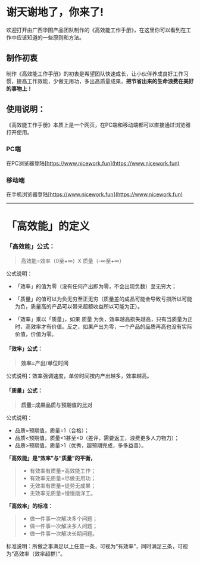 # 谢天谢地了，你来了!

欢迎打开由广西华图产品团队制作的《高效能工作手册》，在这里你可以看到在工作中应该知道的一些原则和方法。


## 制作初衷

制作《高效能工作手册》的初衷是希望团队快速成长，让小伙伴养成良好工作习惯，提高工作效能，少做无用功，多出高质量成果，**把节省出来的生命浪费在美好的事物上！**

## 使用说明：

《高效能工作手册》本质上是一个网页，在PC端和移动端都可以直接通过浏览器打开使用。

### PC端

在PC浏览器登陆[https://www.nicework.fun](https://www.nicework.fun)

### 移动端

在手机浏览器登陆[https://www.nicework.fun](https://www.nicework.fun)
 
---
   

# 「高效能」的定义

### 「高效能」公式：

> 高效能=效率（0至+∞）X 质量（-∞至+∞）

公式说明：

- 「效率」的值为零（没有任何产出即为零，不会出现负数）至无穷大； 

- 「质量」的值可以为负无穷至正无穷（质量差的成品可能会导致亏损所以可能为负，质量高的产品可以带来超额收益所以可能为正）。 

- 「效率」乘以「质量」，如果 质量 为负，效率越高损失越高，只有当质量为正时，高效率才有价值。反之，如果产出为零，一个产品的品质再高也没有实际价值，价值为零。

#### 「效率」公式：

> **效率=产出/单位时间**

公式说明：效率强调速度，单位时间按内产出越多，效率越高。

#### 「质量」公式：

> **质量=成果品质与预期值的比对**

公式说明：

* 品质=预期值，质量=1（合格）；
* 品质&lt;预期值，质量&lt;1甚至&lt;0（差评，需要返工，浪费更多人力物力）；
* 品质&gt;预期值，质量&gt;1（优秀，超预期完成，多多益善）。

**「高效能」是“效率”与“质量”的平衡，**

> * 有效率有质量=高效能工作；
> * 有效率无质量=尽做无用功；
> * 无效率有质量=徒劳无成果；
> * 无效率无质量=慢慢磨洋工。

**「高效率」的标准：**

> * 做一件事一次解决多个问题；
> * 做一件事一次解决多人问题；
> * 做一件事一次解决长期问题。

标准说明：所做之事满足以上任意一条，可视为“有效率”，同时满足三条，可视为“高效率（效率超群）”。



